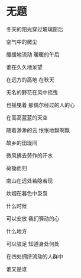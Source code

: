 # 无题

冬天的阳光穿过玻璃窗后

空气中的微尘

缓缓地流动 暖暖的午后

谁在久久地呆望


在远方的高地 在秋天

无名的野花在风中摇曳

也摇曳着 那偶尔经过的人的心

在高高蓝蓝的天空

随着渺渺的云 怅怅地飘啊飘


故乡的田垅间

微风拂去劳作的汗水

荷锄而归

南山在远处若隐若现

炊烟在暮色中袅袅


什么时候

可以安放 我们驿动的心

什么地方

可以驻足 知道身处何处

在四处拥挤流动的人群中

谁又是谁
